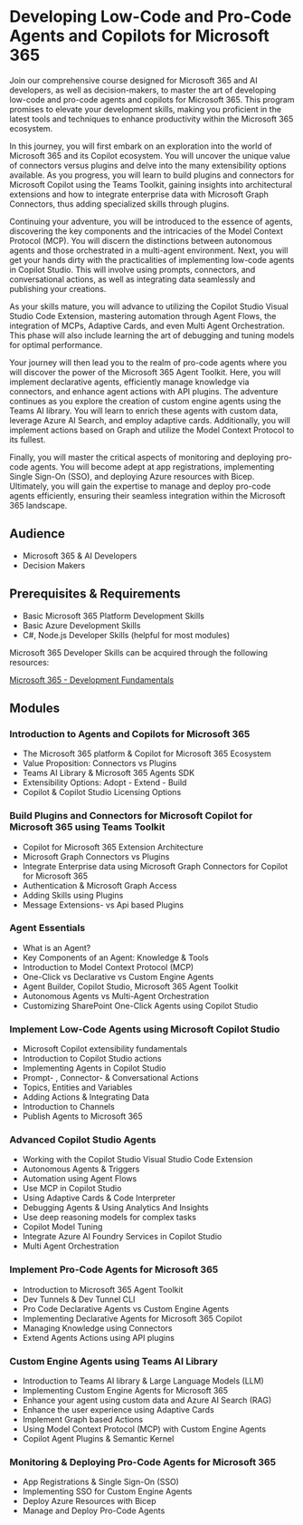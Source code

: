 # Developing Low-Code and Pro-Code Agents and Copilots for Microsoft 365

Join our comprehensive course designed for Microsoft 365 and AI developers, as well as decision-makers, to master the art of developing low-code and pro-code agents and copilots for Microsoft 365. This program promises to elevate your development skills, making you proficient in the latest tools and techniques to enhance productivity within the Microsoft 365 ecosystem.

In this journey, you will first embark on an exploration into the world of Microsoft 365 and its Copilot ecosystem. You will uncover the unique value of connectors versus plugins and delve into the many extensibility options available. As you progress, you will learn to build plugins and connectors for Microsoft Copilot using the Teams Toolkit, gaining insights into architectural extensions and how to integrate enterprise data with Microsoft Graph Connectors, thus adding specialized skills through plugins.

Continuing your adventure, you will be introduced to the essence of agents, discovering the key components and the intricacies of the Model Context Protocol (MCP). You will discern the distinctions between autonomous agents and those orchestrated in a multi-agent environment.
Next, you will get your hands dirty with the practicalities of implementing low-code agents in Copilot Studio. This will involve using prompts, connectors, and conversational actions, as well as integrating data seamlessly and publishing your creations.

As your skills mature, you will advance to utilizing the Copilot Studio Visual Studio Code Extension, mastering automation through Agent Flows, the integration of MCPs, Adaptive Cards, and even Multi Agent Orchestration. This phase will also include learning the art of debugging and tuning models for optimal performance.

Your journey will then lead you to the realm of pro-code agents where you will discover the power of the Microsoft 365 Agent Toolkit. Here, you will implement declarative agents, efficiently manage knowledge via connectors, and enhance agent actions with API plugins.
The adventure continues as you explore the creation of custom engine agents using the Teams AI library. You will learn to enrich these agents with custom data, leverage Azure AI Search, and employ adaptive cards. Additionally, you will implement actions based on Graph and utilize the Model Context Protocol to its fullest.

Finally, you will master the critical aspects of monitoring and deploying pro-code agents. You will become adept at app registrations, implementing Single Sign-On (SSO), and deploying Azure resources with Bicep. Ultimately, you will gain the expertise to manage and deploy pro-code agents efficiently, ensuring their seamless integration within the Microsoft 365 landscape.

## Audience

- Microsoft 365 & AI Developers
- Decision Makers

## Prerequisites & Requirements

- Basic Microsoft 365 Platform Development Skills
- Basic Azure Development Skills
- C#, Node.js Developer Skills (helpful for most modules)

Microsoft 365 Developer Skills can be acquired through the following resources:

[Microsoft 365 - Development Fundamentals](http://<URL_TO_CLASS>)

## Modules

### Introduction to Agents and Copilots for Microsoft 365

- The Microsoft 365 platform & Copilot for Microsoft 365 Ecosystem
- Value Proposition: Connectors vs Plugins
- Teams AI Library & Microsoft 365 Agents SDK
- Extensibility Options: Adopt - Extend - Build
- Copilot & Copilot Studio Licensing Options

### Build Plugins and Connectors for Microsoft Copilot for Microsoft 365 using Teams Toolkit

- Copilot for Microsoft 365 Extension Architecture
- Microsoft Graph Connectors vs Plugins
- Integrate Enterprise data using Microsoft Graph Connectors for Copilot for Microsoft 365
- Authentication & Microsoft Graph Access
- Adding Skills using Plugins
- Message Extensions- vs Api based Plugins

### Agent Essentials

- What is an Agent?
- Key Components of an Agent: Knowledge & Tools
- Introduction to Model Context Protocol (MCP)
- One-Click vs Declarative vs Custom Engine Agents
- Agent Builder, Copilot Studio, Microsoft 365 Agent Toolkit
- Autonomous Agents vs Multi-Agent Orchestration
- Customizing SharePoint One-Click Agents using Copilot Studio

### Implement Low-Code Agents using Microsoft Copilot Studio

- Microsoft Copilot extensibility fundamentals
- Introduction to Copilot Studio actions
- Implementing Agents in Copilot Studio
- Prompt- , Connector- & Conversational Actions
- Topics, Entities and Variables
- Adding Actions & Integrating Data
- Introduction to Channels
- Publish Agents to Microsoft 365

### Advanced Copilot Studio Agents

- Working with the Copilot Studio Visual Studio Code Extension
- Autonomous Agents & Triggers
- Automation using Agent Flows
- Use MCP in Copilot Studio
- Using Adaptive Cards & Code Interpreter
- Debugging Agents & Using Analytics And Insights
- Use deep reasoning models for complex tasks
- Copilot Model Tuning
- Integrate Azure AI Foundry Services in Copilot Studio
- Multi Agent Orchestration

### Implement Pro-Code Agents for Microsoft 365

- Introduction to Microsoft 365 Agent Toolkit
- Dev Tunnels & Dev Tunnel CLI
- Pro Code Declarative Agents vs Custom Engine Agents
- Implementing Declarative Agents for Microsoft 365 Copilot
- Managing Knowledge using Connectors
- Extend Agents Actions using API plugins

### Custom Engine Agents using Teams AI Library

- Introduction to Teams AI library & Large Language Models (LLM)
- Implementing Custom Engine Agents for Microsoft 365
- Enhance your agent using custom data and Azure AI Search (RAG)
- Enhance the user experience using Adaptive Cards
- Implement Graph based Actions
- Using Model Context Protocol (MCP) with Custom Engine Agents
- Copilot Agent Plugins & Semantic Kernel

### Monitoring & Deploying Pro-Code Agents for Microsoft 365

- App Registrations & Single Sign-On (SSO)
- Implementing SSO for Custom Engine Agents
- Deploy Azure Resources with Bicep
- Manage and Deploy Pro-Code Agents
